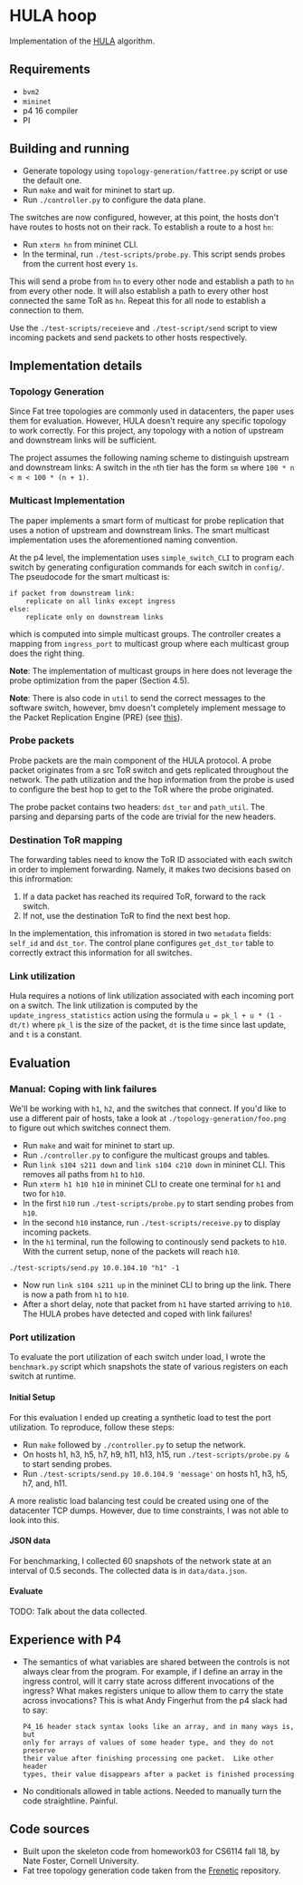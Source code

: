 # HULA hoop

Implementation of the [HULA](https://conferences.sigcomm.org/sosr/2016/papers/sosr_paper67.pdf) algorithm.

## Requirements

- `bvm2`
- `mininet`
- p4 16 compiler
- PI

## Building and running

- Generate topology using `topology-generation/fattree.py` script or use the default one.
- Run `make` and wait for mininet to start up.
- Run `./controller.py` to configure the data plane.

The switches are now configured, however, at this point, the hosts don't have
routes to hosts not on their rack. To establish a route to a host `hn`:

- Run `xterm hn` from mininet CLI.
- In the terminal, run `./test-scripts/probe.py`. This script sends probes from
  the current host every `1s`.

This will send a probe from `hn` to every other node and establish a path to
`hn` from every other node. It will also establish a path to every other host
connected the same ToR as `hn`. Repeat this for all node to establish a
connection to them.

Use the `./test-scripts/receieve` and `./test-script/send` script to view
incoming packets and send packets to other hosts respectively.

## Implementation details

### Topology Generation

Since Fat tree topologies are commonly used in datacenters, the paper uses them
for evaluation. However, HULA doesn't require any specific topology to work
correctly. For this project, any topology with a notion of upstream and
downstream links will be sufficient.

The project assumes the following naming scheme to distinguish upstream and
downstream links: A switch in the `n`th tier has the form `sm` where `100 * n <
m < 100 * (n + 1)`.

### Multicast Implementation

The paper implements a smart form of multicast for probe replication that uses
a notion of upstream and downstream links. The smart multicast implementation
uses the aforementioned naming convention.

At the p4 level, the implementation uses `simple_switch_CLI` to program each
switch by generating configuration commands for each switch in `config/`. The
pseudocode for the smart multicast is:

```
if packet from downstream link:
    replicate on all links except ingress
else:
    replicate only on downstream links
```

which is computed into simple multicast groups. The controller creates a
mapping from `ingress_port` to multicast group where each multicast group
does the right thing.

**Note**: The implementation of multicast groups in here does not leverage
the probe optimization from the paper (Section 4.5).

**Note**: There is also code in `util` to send the correct messages to the
software switch, however, bmv doesn't completely implement message to the
Packet Replication Engine (PRE) (see [this](https://github.com/p4lang/PI/blob/d4e5aff15b3f77af578704fe03b82a15814da8f0/proto/frontend/src/device_mgr.cpp#L1772)).

### Probe packets

Probe packets are the main component of the HULA protocol. A probe packet
originates from a src ToR switch and gets replicated throughout the network.
The path utilization and the hop information from the probe is used to
configure the best hop to get to the ToR where the probe originated.

The probe packet contains two headers: `dst_tor` and `path_util`. The parsing
and deparsing parts of the code are trivial for the new headers.

### Destination ToR mapping

The forwarding tables need to know the ToR ID associated with each switch in
order to implement forwarding. Namely, it makes two decisions based on this
infrormation:

1. If a data packet has reached its required ToR, forward to the rack switch.
2. If not, use the destination ToR to find the next best hop.

In the implementation, this infromation is stored in two `metadata` fields:
`self_id` and `dst_tor`. The control plane configures `get_dst_tor` table
to correctly extract this information for all switches.

### Link utilization

Hula requires a notions of link utilization associated with each incoming port
on a switch. The link utilization is computed by the `update_ingress_statistics`
action using the formula `u = pk_l + u * (1 - dt/t)` where `pk_l` is the size
of the packet, `dt` is the time since last update, and `t` is a constant.

## Evaluation

### Manual: Coping with link failures

We'll be working with `h1`, `h2`, and the switches that connect. If you'd like to
use a different pair of hosts, take a look at `./topology-generation/foo.png` to
figure out which switches connect them.

- Run `make` and wait for mininet to start up.
- Run `./controller.py` to configure the multicast groups and tables.
- Run `link s104 s211 down` and `link s104 c210 down` in mininet CLI. This removes all paths
  from `h1` to `h10`.
- Run `xterm h1 h10 h10` in mininet CLI to create one terminal for `h1` and two for `h10`.
- In the first `h10` run `./test-scripts/probe.py` to start sending probes from `h10`.
- In the second `h10` instance, run `./test-scripts/receive.py` to display incoming packets.
- In the `h1` terminal, run the following to continously send packets to `h10`.
  With the current setup, none of the packets will reach `h10`.

```
./test-scripts/send.py 10.0.104.10 "h1" -1
```

- Now run `link s104 s211 up` in the mininet CLI to bring up the link. There is
  now a path from `h1` to `h10`.
- After a short delay, note that packet from `h1` have started arriving to `h10`.
  The HULA probes have detected and coped with link failures!

### Port utilization

To evaluate the port utilization of each switch under load, I wrote the
`benchmark.py` script which snapshots the state of various registers on each
switch at runtime.

#### Initial Setup

For this evaluation I ended up creating a synthetic load to test the port utilization.
To reproduce, follow these steps:

- Run `make` followed by `./controller.py` to setup the network.
- On hosts h1, h3, h5, h7, h9, h11, h13, h15, run `./test-scripts/probe.py &` to
  start sending probes.
- Run `./test-scripts/send.py 10.0.104.9 'message'` on hosts h1, h3, h5, h7, and,
  h11.

A more realistic load balancing test could be created using one of the
datacenter TCP dumps. However, due to time constraints, I was not able to look
into this.

#### JSON data

For benchmarking, I collected 60 snapshots of the network state at an interval
of 0.5 seconds. The collected data is in `data/data.json`.

#### Evaluate

TODO: Talk about the data collected.

## Experience with P4

- The semantics of what variables are shared between the controls is not always
  clear from the program. For example, if I define an array in the ingress control,
  will it carry state across different invocations of the ingress? What makes
  registers unique to allow them to carry the state across invocations? This is
  what Andy Fingerhut from the p4 slack had to say:

      P4_16 header stack syntax looks like an array, and in many ways is, but
      only for arrays of values of some header type, and they do not preserve
      their value after finishing processing one packet.  Like other header
      types, their value disappears after a packet is finished processing

- No conditionals allowed in table actions. Needed to manually turn the code
  straightline. Painful.

## Code sources

- Built upon the skeleton code from homework03 for CS6114 fall 18, by Nate Foster, Cornell University.
- Fat tree topology generation code taken from the [Frenetic](https://github.com/frenetic-lang/frenetic) repository.
